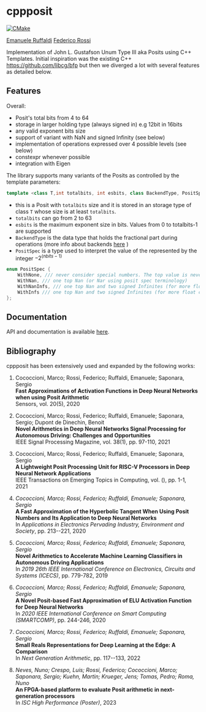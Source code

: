   
# cppposit

[![CMake](https://github.com/federicorossifr/cppposit/actions/workflows/cmake.yml/badge.svg?branch=main)](https://github.com/federicorossifr/cppposit/actions/workflows/cmake.yml)

[Emanuele Ruffaldi](https://github.com/eruffaldi)
[Federico Rossi](https://github.com/federicorossifr)

Implementation of John L. Gustafson Unum Type III aka Posits using C++ Templates.
Initial inspiration was the existing C++ https://github.com/libcg/bfp but then we diverged a lot with several features as detailed below.






## Features
Overall:

- Posit's total bits from 4 to 64
- storage in larger holding type (always signed in) e.g 12bit in 16bits
- any valid exponent bits size
- support of variant with NaN and signed Infinity (see below)
- implementation of operations expressed over 4 possible levels (see below)
- constexpr whenever possible
- integration with Eigen

The library supports many variants of the Posits as controlled by the template parameters:

```c++
template <class T,int totalbits, int esbits, class BackendType, PositSpec specs>
```

- this is a Posit with `totalbits` size and it is stored in an storage type of class `T` whose size is at least `totalbits`.
- `totalbits` can go from 2 to 63
- `esbits` is the maximum exponent size in bits. Values from 0 to totalbits-1 are supported
- `BackendType` is the data type that holds the fractional part during operations (more info about backends [here](https://federicorossifr.github.io/cppposit/docBackends.html) )
- `PositSpec` is a type used to interpret the value of the represented by the integer $-2^{(nbits-1)}$

```c++
enum PositSpec {
	WithNone, /// never consider special numbers. The top value is never present
	WithNan, /// one top Nan (or Nar using posit spec terminology)
	WithNanInfs, /// one top Nan and two signed Infinites (for more float compatibility)
	WithInfs /// one top Nan and two signed Infinites (for more float compatibility)
}; 
```


## Documentation

API and documentation is available [here](https://federicorossifr.github.io/cppposit/).

## Bibliography

cppposit has been extensively used and expanded by the following works:


1.  Cococcioni, Marco; Rossi, Federico; Ruffaldi, Emanuele; Saponara, Sergio  
    **Fast Approximations of Activation Functions in Deep Neural Networks when using Posit Arithmetic**  
    Sensors, vol. 20(5), 2020  
    
2.  Cococcioni, Marco; Rossi, Federico; Ruffaldi, Emanuele; Saponara, Sergio; Dupont de Dinechin, Benoit  
    **Novel Arithmetics in Deep Neural Networks Signal Processing for Autonomous Driving: Challenges and Opportunities**  
    IEEE Signal Processing Magazine, vol. 38(1), pp. 97-110, 2021  
    
3.  Cococcioni, Marco; Rossi, Federico; Ruffaldi, Emanuele; Saponara, Sergio  
    **A Lightweight Posit Processing Unit for RISC-V Processors in Deep Neural Network Applications**  
    IEEE Transactions on Emerging Topics in Computing, vol. (), pp. 1-1, 2021  

4.  _Cococcioni, Marco; Rossi, Federico; Ruffaldi, Emanuele; Saponara, Sergio_  
    **A Fast Approximation of the Hyperbolic Tangent When Using Posit Numbers and Its Application to Deep Neural Networks**  
    In _Applications in Electronics Pervading Industry, Environment and Society_, pp. 213--221, 2020  
    
5.  _Cococcioni, Marco; Rossi, Federico; Ruffaldi, Emanuele; Saponara, Sergio_  
    **Novel Arithmetics to Accelerate Machine Learning Classifiers in Autonomous Driving Applications**  
    In _2019 26th IEEE International Conference on Electronics, Circuits and Systems (ICECS)_, pp. 779-782, 2019  
    
6.  _Cococcioni, Marco; Rossi, Federico; Ruffaldi, Emanuele; Saponara, Sergio_  
    **A Novel Posit-based Fast Approximation of ELU Activation Function for Deep Neural Networks**  
    In _2020 IEEE International Conference on Smart Computing (SMARTCOMP)_, pp. 244-246, 2020  
    
7.  _Cococcioni, Marco; Rossi, Federico; Ruffaldi, Emanuele; Saponara, Sergio_  
    **Small Reals Representations for Deep Learning at the Edge: A Comparison**  
    In _Next Generation Arithmetic_, pp. 117--133, 2022  
    
8.  _Neves, Nuno; Crespo, Luis; Rossi, Federico; Cococcioni, Marco; Saponara, Sergio; Kuehn, Martin; Krueger, Jens; Tomas, Pedro; Roma, Nuno_  
    **An FPGA-based platform to evaluate Posit arithmetic in next-generation processors**  
    In _ISC High Performance (Poster)_, 2023  
